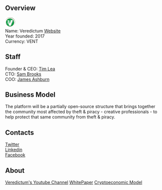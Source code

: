 ## Overview
![logo](../projects/logo/veredictum.png)  
Name: Veredictum 
[Website](https://https://www.veredictum.io///)  
Year founded: 2017  
Currency: VENT
## Staff
Founder & CEO: [Tim Lea](../people/tim_lea.md)  
CTO: [Sam Brooks](../people/sam_brooks.md)  
COO: [James Ashburn](../people/james_ashburn.md)
## Business Model
The platform will be a partially open-source structure that brings together the community most affected by theft & piracy - creative professionals - to help protect that same community from theft & piracy.
## Contacts  
[Twitter](https://twitter.com/VeredictumIO)  
[Linkedin](https://www.linkedin.com/company-beta/7967894/)  
[Facebook](https://www.facebook.com/veredictum.io/)
## About 
[Veredictum's Youtube Channel](https://www.youtube.com/channel/UCC0xM8-98iMZfgm0ueKj22w)
[WhitePaper](https://daks2k3a4ib2z.cloudfront.net/593a3e0b6656a74fefc5f6f9/59774f24f5d79661a4f7a2c7_veredictum-whitepaper-intro-v0-9-4-20170725.pdf)
[Cryptoeconomic Model](https://daks2k3a4ib2z.cloudfront.net/593a3e0b6656a74fefc5f6f9/5976aa97de4afe1c9ea85116_veredictum-cryptoeconomic-model-v10-6-2070725.pdf)
